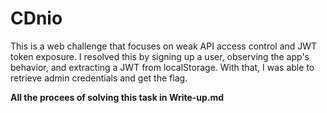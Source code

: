 # CDnio
This is a web challenge that focuses on weak API access control and JWT token exposure. I resolved this by signing up a user, observing the app's behavior, and extracting a JWT from localStorage. With that, I was able to retrieve admin credentials and get the flag.

**All the procees of solving this task in Write-up.md**
